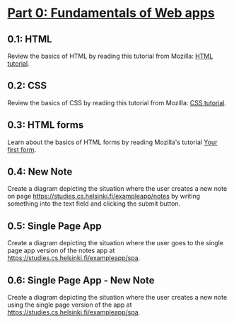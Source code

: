 # [Part 0: Fundamentals of Web apps](https://fullstackopen.com/en/part0/fundamentals_of_web_apps)

## 0.1: HTML
Review the basics of HTML by reading this tutorial from Mozilla: [HTML tutorial](https://developer.mozilla.org/en-US/docs/Learn/Getting_started_with_the_web/HTML_basics).

## 0.2: CSS
Review the basics of CSS by reading this tutorial from Mozilla: [CSS tutorial](https://developer.mozilla.org/en-US/docs/Learn/Getting_started_with_the_web/CSS_basics).

## 0.3: HTML forms
Learn about the basics of HTML forms by reading Mozilla's tutorial [Your first form](https://developer.mozilla.org/en-US/docs/Learn/HTML/Forms/Your_first_HTML_form).

## 0.4: New Note
Create a diagram depicting the situation where the user creates a new note on page https://studies.cs.helsinki.fi/exampleapp/notes by writing something into the text field and clicking the submit button.

## 0.5: Single Page App
Create a diagram depicting the situation where the user goes to the single page app version of the notes app at https://studies.cs.helsinki.fi/exampleapp/spa.

## 0.6: Single Page App - New Note
Create a diagram depicting the situation where the user creates a new note using the single page version of the app at https://studies.cs.helsinki.fi/exampleapp/spa.